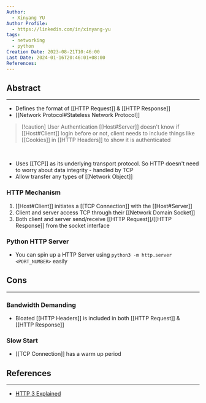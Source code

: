 ```yaml
---
Author:
  - Xinyang YU
Author Profile:
  - https://linkedin.com/in/xinyang-yu
tags:
  - networking
  - python
Creation Date: 2023-08-21T10:46:00
Last Date: 2024-01-16T20:46:01+08:00
References: 
---
```

## Abstract
---
- Defines the format of [[HTTP Request]] & [[HTTP Response]]
- [[Network Protocol#Stateless Network Protocol]]
>[!caution] User Authentication
>[[Host#Server]] doesn't know if [[Host#Client]] login before or not, client needs to include things like [[Cookies]] in [[HTTP Headers]] to show it is authenticated

</br>

- Uses [[TCP]] as its underlying transport protocol. So HTTP doesn't need to worry about data integrity - handled by TCP
- Allow transfer any types of [[Network Object]] 

### HTTP Mechanism
1. [[Host#Client]] initiates a [[TCP Connection]] with the [[Host#Server]]
2. Client and server access TCP through their [[Network Domain Socket]]
3. Both client and server send/receive [[HTTP Request]]/[[HTTP Response]] from the socket interface 

### Python HTTP Server
- You can spin up a HTTP Server using `python3 -m http.server <PORT_NUMBER>` easily 

## Cons
---
### Bandwidth Demanding
- Bloated [[HTTP Headers]] is included in both [[HTTP Request]] & [[HTTP Response]]

### Slow Start
- [[TCP Connection]] has a warm up period 


## References
---
- [HTTP 3 Explained](https://youtu.be/ai8cf0hZ9cQ)